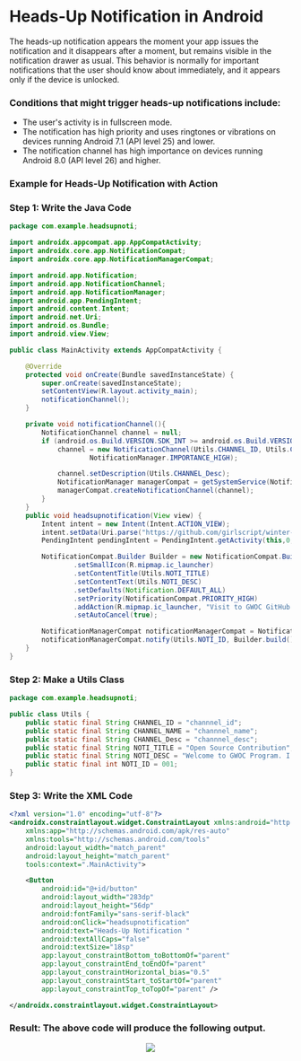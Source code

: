 # Heads-Up Notification in Android

The heads-up notification appears the moment your app issues the notification and it disappears after a moment, but remains visible in the notification drawer as usual.
This behavior is normally for important notifications that the user should know about immediately, and it appears only if the device is unlocked.

### Conditions that might trigger heads-up notifications include:

- The user's activity is in fullscreen mode.
- The notification has high priority and uses ringtones or vibrations on devices running Android 7.1 (API level 25) and lower.
- The notification channel has high importance on devices running Android 8.0 (API level 26) and higher.

### Example for Heads-Up Notification with Action

### Step 1: Write the Java Code

```java
package com.example.headsupnoti;

import androidx.appcompat.app.AppCompatActivity;
import androidx.core.app.NotificationCompat;
import androidx.core.app.NotificationManagerCompat;

import android.app.Notification;
import android.app.NotificationChannel;
import android.app.NotificationManager;
import android.app.PendingIntent;
import android.content.Intent;
import android.net.Uri;
import android.os.Bundle;
import android.view.View;

public class MainActivity extends AppCompatActivity {

    @Override
    protected void onCreate(Bundle savedInstanceState) {
        super.onCreate(savedInstanceState);
        setContentView(R.layout.activity_main);
        notificationChannel();
    }

    private void notificationChannel(){
        NotificationChannel channel = null;
        if (android.os.Build.VERSION.SDK_INT >= android.os.Build.VERSION_CODES.O) {
            channel = new NotificationChannel(Utils.CHANNEL_ID, Utils.CHANNEL_NAME,
                    NotificationManager.IMPORTANCE_HIGH);

            channel.setDescription(Utils.CHANNEL_Desc);
            NotificationManager managerCompat = getSystemService(NotificationManager.class);
            managerCompat.createNotificationChannel(channel);
        }
    }
    public void headsupnotification(View view) {
        Intent intent = new Intent(Intent.ACTION_VIEW);
        intent.setData(Uri.parse("https://github.com/girlscript/winter-of-contributing"));
        PendingIntent pendingIntent = PendingIntent.getActivity(this,0,intent,0);

        NotificationCompat.Builder Builder = new NotificationCompat.Builder(this, Utils.CHANNEL_ID)
                .setSmallIcon(R.mipmap.ic_launcher)
                .setContentTitle(Utils.NOTI_TITLE)
                .setContentText(Utils.NOTI_DESC)
                .setDefaults(Notification.DEFAULT_ALL)
                .setPriority(NotificationCompat.PRIORITY_HIGH)
                .addAction(R.mipmap.ic_launcher, "Visit to GWOC GitHub Repo", pendingIntent)
                .setAutoCancel(true);

        NotificationManagerCompat notificationManagerCompat = NotificationManagerCompat.from(this);
        notificationManagerCompat.notify(Utils.NOTI_ID, Builder.build());
    }
}
```

### Step 2: Make a Utils Class

```java
package com.example.headsupnoti;

public class Utils {
    public static final String CHANNEL_ID = "channnel_id";
    public static final String CHANNEL_NAME = "channnel_name";
    public static final String CHANNEL_Desc = "channnel_desc";
    public static final String NOTI_TITLE = "Open Source Contribution";
    public static final String NOTI_DESC = "Welcome to GWOC Program. I am making a documentation on Heads-Up Notification.";
    public static final int NOTI_ID = 001;
}
```

### Step 3: Write the XML Code

```xml
<?xml version="1.0" encoding="utf-8"?>
<androidx.constraintlayout.widget.ConstraintLayout xmlns:android="http://schemas.android.com/apk/res/android"
    xmlns:app="http://schemas.android.com/apk/res-auto"
    xmlns:tools="http://schemas.android.com/tools"
    android:layout_width="match_parent"
    android:layout_height="match_parent"
    tools:context=".MainActivity">

    <Button
        android:id="@+id/button"
        android:layout_width="283dp"
        android:layout_height="56dp"
        android:fontFamily="sans-serif-black"
        android:onClick="headsupnotification"
        android:text="Heads-Up Notification "
        android:textAllCaps="false"
        android:textSize="18sp"
        app:layout_constraintBottom_toBottomOf="parent"
        app:layout_constraintEnd_toEndOf="parent"
        app:layout_constraintHorizontal_bias="0.5"
        app:layout_constraintStart_toStartOf="parent"
        app:layout_constraintTop_toTopOf="parent" />

</androidx.constraintlayout.widget.ConstraintLayout>
```

### Result: The above code will produce the following output.

<p align="center" width="50%"><img src="https://user-images.githubusercontent.com/80222700/139702172-8c8f3f77-23db-4224-8908-915deac4df47.gif"></p>
